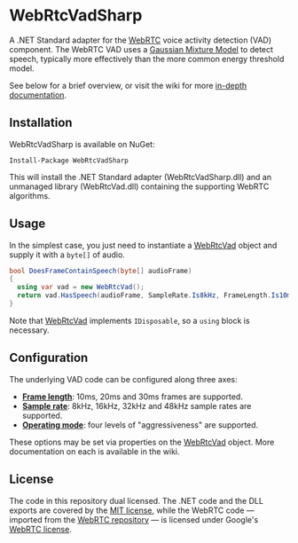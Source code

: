 
WebRtcVadSharp
==

A .NET Standard adapter for the [WebRTC](https://webrtc.org/) voice activity
detection (VAD) component.  The WebRTC VAD uses a
[Gaussian Mixture Model](https://en.wikipedia.org/wiki/Mixture_model)
to detect speech, typically more effectively than the more common energy
threshold model.

See below for a brief overview, or visit the wiki for more
[in-depth documentation](../../wiki).

Installation
--

WebRtcVadSharp is available on NuGet:

```
Install-Package WebRtcVadSharp
```

This will install the .NET Standard adapter (WebRtcVadSharp.dll) and an
unmanaged library (WebRtcVad.dll) containing the supporting WebRTC algorithms.

Usage
--

In the simplest case, you just need to instantiate a
[WebRtcVad](../../wiki/WebRtcVad) object and supply it with a `byte[]` of audio.

```csharp
bool DoesFrameContainSpeech(byte[] audioFrame)
{
  using var vad = new WebRtcVad();
  return vad.HasSpeech(audioFrame, SampleRate.Is8kHz, FrameLength.Is10ms);
}
```

Note that [WebRtcVad](../../wiki/WebRtcVad) implements `IDisposable`, so a `using` block is necessary.

Configuration
--

The underlying VAD code can be configured along three axes:

* [**Frame length**](../../wiki/FrameLength-Enum): 10ms, 20ms and 30ms frames are supported.
* [**Sample rate**](../../wiki/SampleRate-Enum): 8kHz, 16kHz, 32kHz and 48kHz sample rates are supported.
* [**Operating mode**](../../wiki/OperatingMode-Enum): four levels of "aggressiveness" are supported.

These options may be set via properties on the [WebRtcVad](../../wiki/WebRtcVad) object.  More
documentation on each is available in the wiki.

License
--

The code in this repository dual licensed.  The .NET code and the DLL exports
are covered by the [MIT license](https://opensource.org/licenses/MIT), while
the WebRTC code &mdash; imported from the
[WebRTC repository](https://webrtc.googlesource.com/src/) &mdash; is licensed
under Google's [WebRTC license](https://webrtc.org/support/license).
 